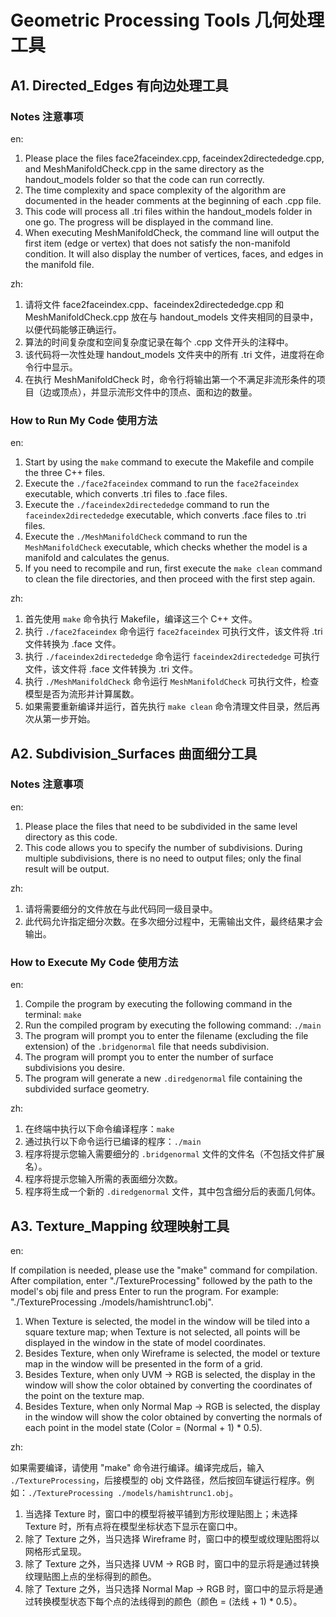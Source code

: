# Geometric Processing Tools 几何处理工具

## A1. Directed_Edges 有向边处理工具

### Notes 注意事项

en:
1. Please place the files face2faceindex.cpp, faceindex2directededge.cpp, and MeshManifoldCheck.cpp in the same directory as the handout_models folder so that the code can run correctly.
2. The time complexity and space complexity of the algorithm are documented in the header comments at the beginning of each .cpp file.
3. This code will process all .tri files within the handout_models folder in one go. The progress will be displayed in the command line.
4. When executing MeshManifoldCheck, the command line will output the first item (edge or vertex) that does not satisfy the non-manifold condition. It will also display the number of vertices, faces, and edges in the manifold file.

zh:
1. 请将文件 face2faceindex.cpp、faceindex2directededge.cpp 和 MeshManifoldCheck.cpp 放在与 handout_models 文件夹相同的目录中，以便代码能够正确运行。
2. 算法的时间复杂度和空间复杂度记录在每个 .cpp 文件开头的注释中。
3. 该代码将一次性处理 handout_models 文件夹中的所有 .tri 文件，进度将在命令行中显示。
4. 在执行 MeshManifoldCheck 时，命令行将输出第一个不满足非流形条件的项目（边或顶点），并显示流形文件中的顶点、面和边的数量。

### How to Run My Code 使用方法

en:
1. Start by using the `make` command to execute the Makefile and compile the three C++ files.
2. Execute the `./face2faceindex` command to run the `face2faceindex` executable, which converts .tri files to .face files.
3. Execute the `./faceindex2directededge` command to run the `faceindex2directededge` executable, which converts .face files to .tri files.
4. Execute the `./MeshManifoldCheck` command to run the `MeshManifoldCheck` executable, which checks whether the model is a manifold and calculates the genus.
5. If you need to recompile and run, first execute the `make clean` command to clean the file directories, and then proceed with the first step again.

zh:
1. 首先使用 `make` 命令执行 Makefile，编译这三个 C++ 文件。
2. 执行 `./face2faceindex` 命令运行 `face2faceindex` 可执行文件，该文件将 .tri 文件转换为 .face 文件。
3. 执行 `./faceindex2directededge` 命令运行 `faceindex2directededge` 可执行文件，该文件将 .face 文件转换为 .tri 文件。
4. 执行 `./MeshManifoldCheck` 命令运行 `MeshManifoldCheck` 可执行文件，检查模型是否为流形并计算属数。
5. 如果需要重新编译并运行，首先执行 `make clean` 命令清理文件目录，然后再次从第一步开始。

## A2. Subdivision_Surfaces 曲面细分工具

### Notes 注意事项

en:
1. Please place the files that need to be subdivided in the same level directory as this code.
2. This code allows you to specify the number of subdivisions. During multiple subdivisions, there is no need to output files; only the final result will be output.

zh:
1. 请将需要细分的文件放在与此代码同一级目录中。
2. 此代码允许指定细分次数。在多次细分过程中，无需输出文件，最终结果才会输出。

### How to Execute My Code 使用方法

en:
1. Compile the program by executing the following command in the terminal: `make`
2. Run the compiled program by executing the following command: `./main`
3. The program will prompt you to enter the filename (excluding the file extension) of the `.bridgenormal` file that needs subdivision.
4. The program will prompt you to enter the number of surface subdivisions you desire.
5. The program will generate a new `.diredgenormal` file containing the subdivided surface geometry.

zh:
1. 在终端中执行以下命令编译程序：`make`
2. 通过执行以下命令运行已编译的程序：`./main`
3. 程序将提示您输入需要细分的 `.bridgenormal` 文件的文件名（不包括文件扩展名）。
4. 程序将提示您输入所需的表面细分次数。
5. 程序将生成一个新的 `.diredgenormal` 文件，其中包含细分后的表面几何体。

## A3. Texture_Mapping 纹理映射工具

en:

If compilation is needed, please use the "make" command for compilation. After compilation, enter "./TextureProcessing" followed by the path to the model's obj file and press Enter to run the program. For example: "./TextureProcessing ./models/hamishtrunc1.obj".

1. When Texture is selected, the model in the window will be tiled into a square texture map; when Texture is not selected, all points will be displayed in the window in the state of model coordinates.
2. Besides Texture, when only Wireframe is selected, the model or texture map in the window will be presented in the form of a grid.
3. Besides Texture, when only UVM -> RGB is selected, the display in the window will show the color obtained by converting the coordinates of the point on the texture map.
4. Besides Texture, when only Normal Map -> RGB is selected, the display in the window will show the color obtained by converting the normals of each point in the model state (Color = (Normal + 1) * 0.5).

zh:

如果需要编译，请使用 "make" 命令进行编译。编译完成后，输入 `./TextureProcessing`，后接模型的 obj 文件路径，然后按回车键运行程序。例如：`./TextureProcessing ./models/hamishtrunc1.obj`。

1. 当选择 Texture 时，窗口中的模型将被平铺到方形纹理贴图上；未选择 Texture 时，所有点将在模型坐标状态下显示在窗口中。
2. 除了 Texture 之外，当只选择 Wireframe 时，窗口中的模型或纹理贴图将以网格形式呈现。
3. 除了 Texture 之外，当只选择 UVM -> RGB 时，窗口中的显示将是通过转换纹理贴图上点的坐标得到的颜色。
4. 除了 Texture 之外，当只选择 Normal Map -> RGB 时，窗口中的显示将是通过转换模型状态下每个点的法线得到的颜色（颜色 = (法线 + 1) * 0.5）。
